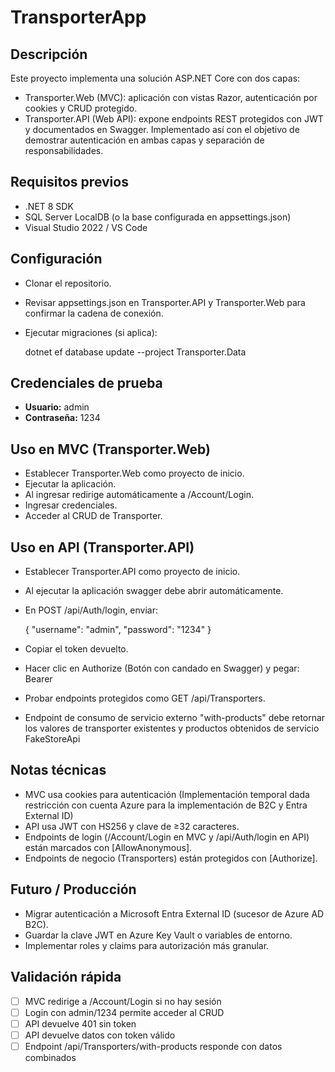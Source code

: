 # TransporterApp

## Descripción
Este proyecto implementa una solución ASP.NET Core con dos capas:
- Transporter.Web (MVC): aplicación con vistas Razor, autenticación por cookies y CRUD protegido.
- Transporter.API (Web API): expone endpoints REST protegidos con JWT y documentados en Swagger.
Implementado así con el objetivo de demostrar autenticación en ambas capas y separación de responsabilidades.

## Requisitos previos
- .NET 8 SDK
- SQL Server LocalDB (o la base configurada en appsettings.json)
- Visual Studio 2022 / VS Code

## Configuración
- Clonar el repositorio.
- Revisar appsettings.json en Transporter.API y Transporter.Web para confirmar la cadena de conexión.
- Ejecutar migraciones (si aplica):
  
    dotnet ef database update --project Transporter.Data


## Credenciales de prueba
- **Usuario:** admin
- **Contraseña:** 1234

## Uso en MVC (Transporter.Web)
- Establecer Transporter.Web como proyecto de inicio.
- Ejecutar la aplicación.
- Al ingresar redirige automáticamente a /Account/Login.
- Ingresar credenciales.
- Acceder al CRUD de Transporter.

## Uso en API (Transporter.API)
- Establecer Transporter.API como proyecto de inicio.
- Al ejecutar la aplicación swagger debe abrir automáticamente.
- En POST /api/Auth/login, enviar:
  
    {
      "username": "admin",
      "password": "1234"
    }
  
- Copiar el token devuelto.
- Hacer clic en Authorize (Botón con candado en Swagger) y pegar:
    Bearer <token-generado>
- Probar endpoints protegidos como GET /api/Transporters.
- Endpoint de consumo de servicio externo "with-products" debe retornar los valores de transporter existentes y productos obtenidos de servicio FakeStoreApi

## Notas técnicas
- MVC usa cookies para autenticación (Implementación temporal dada restricción con cuenta Azure para la implementación de B2C y Entra External ID)
- API usa JWT con HS256 y clave de ≥32 caracteres.
- Endpoints de login (/Account/Login en MVC y /api/Auth/login en API) están marcados con [AllowAnonymous].
- Endpoints de negocio (Transporters) están protegidos con [Authorize].

## Futuro / Producción
- Migrar autenticación a Microsoft Entra External ID (sucesor de Azure AD B2C).
- Guardar la clave JWT en Azure Key Vault o variables de entorno.
- Implementar roles y claims para autorización más granular.

## Validación rápida
- [ ] MVC redirige a /Account/Login si no hay sesión
- [ ] Login con admin/1234 permite acceder al CRUD
- [ ] API devuelve 401 sin token
- [ ] API devuelve datos con token válido
- [ ] Endpoint /api/Transporters/with-products responde con datos combinados
